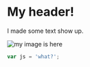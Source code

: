 # My header!
I made some text show up.

![my image is here](https://images.squarespace-cdn.com/content/v1/5e10bdc20efb8f0d169f85f9/09943d85-b8c7-4d64-af31-1a27d1b76698/arrow.png)

``` javascript
var js = 'what?';
```
